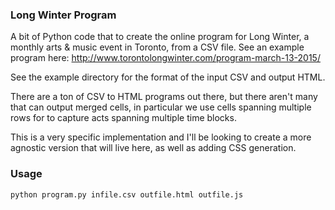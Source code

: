 ### Long Winter Program
A bit of Python code that to create the online program for Long Winter, a monthly arts & music event in Toronto, from a CSV file.
See an example program here: http://www.torontolongwinter.com/program-march-13-2015/

See the example directory for the format of the input CSV and output HTML.

There are a ton of CSV to HTML programs out there, but there aren't many that can output merged cells, in particular we use cells spanning multiple rows for to capture acts spanning multiple time blocks.

This is a very specific implementation and I'll be looking to create a more agnostic version that will live here, as well as adding CSS generation.

### Usage

`python program.py infile.csv outfile.html outfile.js`
